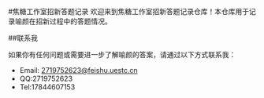 #焦糖工作室招新答题记录
欢迎来到焦糖工作室招新答题记录仓库！本仓库用于记录喻颜在招新过程中的答题情况。

##联系我

如果你有任何问题或需要进一步了解喻颜的答案，请通过以下方式联系我：

- Email: 2719752623@feishu.uestc.cn
- QQ:2719752623
- Tel:17844607153        
